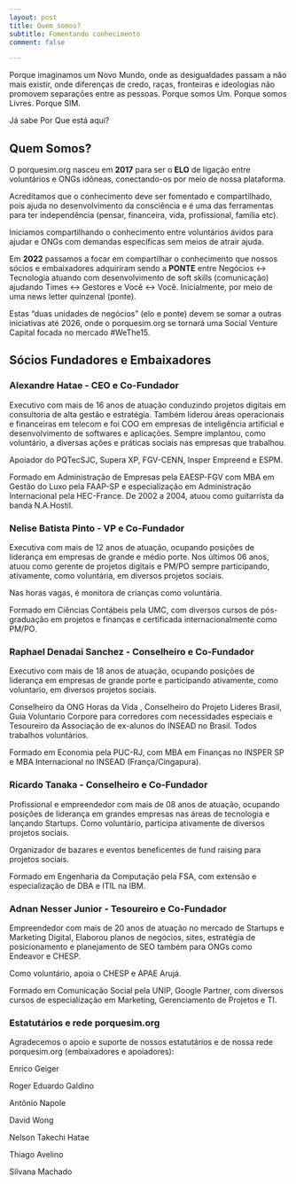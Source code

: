 ```yaml
---
layout: post
title: Quem somos?
subtitle: Fomentando conhecimento
comment: false

---
```

Porque imaginamos um Novo Mundo, onde as desigualdades passam a não mais existir, onde diferenças de credo, raças, fronteiras e ideologias não promovem separações entre as pessoas. Porque somos Um. Porque somos Livres. Porque SIM.

Já sabe Por Que está aqui?

## Quem Somos?

O porquesim.org nasceu em **2017** para ser o **ELO** de ligação entre voluntários e ONGs idôneas, conectando-os por meio de nossa plataforma.

Acreditamos que o conhecimento deve ser fomentado e compartilhado, pois ajuda no desenvolvimento da consciência e é uma das ferramentas para ter independência (pensar, financeira, vida, profissional, família etc). 

Iniciamos compartilhando o conhecimento entre voluntários ávidos para ajudar e ONGs com demandas específicas sem meios de atrair ajuda.

Em **2022** passamos a focar em compartilhar o conhecimento que nossos sócios e embaixadores adquiriram sendo a **PONTE** entre Negócios <-> Tecnologia atuando com desenvolvimento de soft skills (comunicação) ajudando Times <-> Gestores e Você <-> Você. Inicialmente, por meio de uma news letter quinzenal (ponte). 

Estas “duas unidades de negócios” (elo e ponte) devem se somar a outras iniciativas até 2026, onde o porquesim.org se tornará uma Social Venture Capital focada no mercado #WeThe15.

## Sócios Fundadores e Embaixadores

### Alexandre Hatae - CEO e Co-Fundador

Executivo com mais de 16 anos de atuação conduzindo projetos digitais em consultoria de alta gestão e estratégia. Também liderou áreas operacionais e financeiras em telecom e foi COO em empresas de inteligência artificial e desenvolvimento de softwares e aplicações. Sempre implantou, como voluntário, a diversas ações e práticas sociais nas empresas que trabalhou.

Apoiador do PQTecSJC, Supera XP, FGV-CENN, Insper Empreend e ESPM.

Formado em Administração de Empresas pela EAESP-FGV com MBA em Gestão do Luxo pela FAAP-SP e especialização em Administração Internacional pela HEC-France. De 2002 a 2004, atuou como guitarrista da banda N.A.Hostil.

### Nelise Batista Pinto - VP e Co-Fundador

Executiva com mais de 12 anos de atuação, ocupando posições de liderança em empresas de grande e médio porte. Nos últimos 06 anos, atuou como gerente de projetos digitais e PM/PO sempre participando, ativamente, como voluntária, em diversos projetos sociais.

Nas horas vagas, é monitora de crianças como voluntária.

Formado em Ciências Contábeis pela UMC, com diversos cursos de pós-graduação em projetos e finanças e certificada internacionalmente como PM/PO.

### Raphael Denadai Sanchez - Conselheiro e Co-Fundador

Executivo com mais de 18 anos de atuação, ocupando posições de liderança em empresas de grande porte e participando ativamente, como voluntario, em diversos projetos sociais.

Conselheiro da ONG Horas da Vida , Conselheiro do Projeto Lideres Brasil, Guia Voluntario Corpore para corredores com necessidades especiais e Tesoureiro da Associação de ex-alunos do INSEAD no Brasil. Todos trabalhos voluntários.

Formado em Economia pela PUC-RJ, com MBA em Finanças no INSPER SP e MBA Internacional no INSEAD (França/Cingapura).

### Ricardo Tanaka - Conselheiro e Co-Fundador

Profissional e empreendedor com mais de 08 anos de atuação, ocupando posições de liderança em grandes empresas nas áreas de tecnologia e lançando Startups. Como voluntário, participa ativamente de diversos projetos sociais.

Organizador de bazares e eventos beneficentes de fund raising para projetos sociais.

Formado em Engenharia da Computação pela FSA, com extensão e especialização de DBA e ITIL na IBM.

### Adnan Nesser Junior - Tesoureiro e Co-Fundador

Empreendedor com mais de 20 anos de atuação no mercado de Startups e Marketing Digital, Elaborou planos de negócios, sites, estratégia de posicionamento e planejamento de SEO também para ONGs como Endeavor e CHESP.

Como voluntário, apoia o CHESP e APAE Arujá.

Formado em Comunicação Social pela UNIP, Google Partner, com diversos cursos de especialização em Marketing, Gerenciamento de Projetos e TI.

### Estatutários e rede porquesim.org 

Agradecemos o apoio e suporte de nossos estatutários e de nossa rede porquesim.org (embaixadores e apoiadores):

Enrico Geiger

Roger Eduardo Galdino

Antônio Napole

David Wong

Nelson Takechi Hatae

Thiago Avelino

Silvana Machado